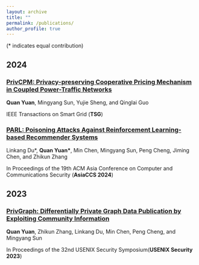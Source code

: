 ```yaml
---
layout: archive
title: ""
permalink: /publications/
author_profile: true
---
```


(* indicates equal contribution)
<!--
## 2024
### [CP: AAA BBB CCC DDD EEE](https://yq121.github.io/publications/)
<b>AAA BBB</b>, CCC DD, EEE FF

IEEE Transactions on SSS (<b>TT</b>)

## 2023
### [PV: AAA BBB CCC DDD EEE](https://yq121.github.io/publications/)
<b>AAA BBB*</b>, CCC DD*, EEE FF

In Proceedings of the UUU (<b>TT 2023</b>)
-->


## 2024
### [PrivCPM: Privacy-preserving Cooperative Pricing Mechanism in Coupled Power-Traffic Networks](https://ieeexplore.ieee.org/document/10540248)
<b>Quan Yuan</b>, Mingyang Sun, Yujie Sheng, and Qinglai Guo

IEEE Transactions on Smart Grid (<b>TSG</b>)


### [PARL: Poisoning Attacks Against Reinforcement Learning-based Recommender Systems](https://dl.acm.org/doi/abs/10.1145/3634737.3637660)
Linkang Du*, <b>Quan Yuan*</b>, Min Chen, Mingyang Sun, Peng Cheng, Jiming Chen, and Zhikun Zhang

In Proceedings of the 19th ACM Asia Conference on Computer and Communications Security (<b>AsiaCCS 2024</b>)


## 2023
### [PrivGraph: Differentially Private Graph Data Publication by Exploiting Community Information](https://www.usenix.org/conference/usenixsecurity23/presentation/yuan-quan)
<b>Quan Yuan</b>, Zhikun Zhang, Linkang Du, Min Chen, Peng Cheng, and Mingyang Sun

In Proceedings of the 32nd USENIX Security Symposium(<b>USENIX Security 2023</b>)

